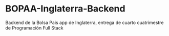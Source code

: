 # BOPAA-Inglaterra-Backend
Backend de la Bolsa Pais app de Inglaterra, entrega de cuarto cuatrimestre de Programación Full Stack
